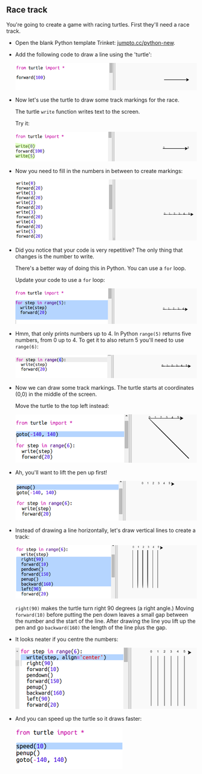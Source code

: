 ## Race track

You're going to create a game with racing turtles. First they'll need a race track.

+ Open the blank Python template Trinket: <a href="http://jumpto.cc/python-new" target="_blank">jumpto.cc/python-new</a>.

+ Add the following code to draw a line using the 'turtle':
    
    ![captura de pantalla](images/race-forward.png)

+ Now let's use the turtle to draw some track markings for the race.
    
    The turtle `write` function writes text to the screen.
    
    Try it:
    
    ![captura de pantalla](images/race-markings1.png)

+ Now you need to fill in the numbers in between to create markings:
    
    ![captura de pantalla](images/race-markings2.png)

+ Did you notice that your code is very repetitive? The only thing that changes is the number to write.
    
    There's a better way of doing this in Python. You can use a `for` loop.
    
    Update your code to use a `for` loop:
    
    ![captura de pantalla](images/race-for.png)

+ Hmm, that only prints numbers up to 4. In Python `range(5)` returns five numbers, from 0 up to 4. To get it to also return 5 you'll need to use `range(6)`:
    
    ![captura de pantalla](images/race-range.png)

+ Now we can draw some track markings. The turtle starts at coordinates (0,0) in the middle of the screen.
    
    Move the turtle to the top left instead:
    
    ![captura de pantalla](images/race-goto.png)

+ Ah, you'll want to lift the pen up first!
    
    ![captura de pantalla](images/race-penup.png)

+ Instead of drawing a line horizontally, let's draw vertical lines to create a track:
    
    ![captura de pantalla](images/race-lines.png)
    
    `right(90)` makes the turtle turn right 90 degrees (a right angle.) Moving `forward(10)` before putting the pen down leaves a small gap between the number and the start of the line. After drawing the line you lift up the pen and go `backward(160)` the length of the line plus the gap.

+ It looks neater if you centre the numbers:
    
    ![captura de pantalla](images/race-center.png)

+ And you can speed up the turtle so it draws faster:
    
    ![captura de pantalla](images/race-speed.png)